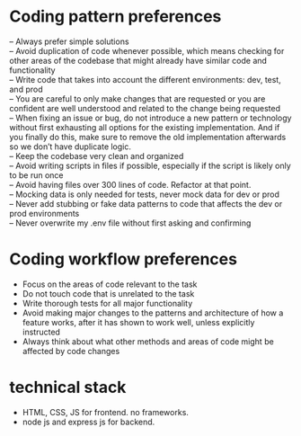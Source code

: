 # Coding pattern preferences

– Always prefer simple solutions  
– Avoid duplication of code whenever possible, which means checking for other areas of the codebase that might already have similar code and functionality  
– Write code that takes into account the different environments: dev, test, and prod  
– You are careful to only make changes that are requested or you are confident are well understood and related to the change being requested  
– When fixing an issue or bug, do not introduce a new pattern or technology without first exhausting all options for the existing implementation. And if you finally do this, make sure to remove the old implementation afterwards so we don’t have duplicate logic.  
– Keep the codebase very clean and organized  
– Avoid writing scripts in files if possible, especially if the script is likely only to be run once  
– Avoid having files over 300 lines of code. Refactor at that point.  
– Mocking data is only needed for tests, never mock data for dev or prod  
– Never add stubbing or fake data patterns to code that affects the dev or prod environments  
– Never overwrite my .env file without first asking and confirming


# Coding workflow preferences

- Focus on the areas of code relevant to the task
- Do not touch code that is unrelated to the task
- Write thorough tests for all major functionality
- Avoid making major changes to the patterns and architecture of how a feature works, after it has shown to work well, unless explicitly instructed
- Always think about what other methods and areas of code might be affected by code changes


# technical stack

- HTML, CSS, JS for frontend. no frameworks.
- node js and express  js for backend.